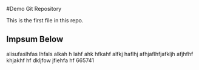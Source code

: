 #Demo Git Repository

This is the first file in this repo.

## Impsum Below

alisufaslhfas lhfals alkah h lahf ahk hfkahf
alfkj haflhj afhjaflhfjafkljh afjhfhf
khjakhf hf dkljfow jfiehfa hf 665741
